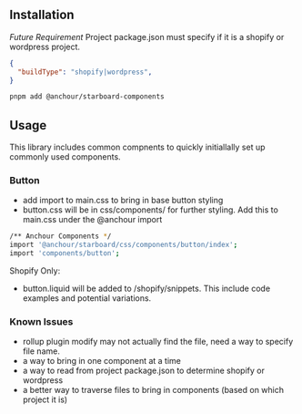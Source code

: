 ## Installation

*Future Requirement* Project package.json must specify if it is a shopify or wordpress project.
```json
{
  "buildType": "shopify|wordpress",
}
```

```bash
pnpm add @anchour/starboard-components
```

## Usage

This library includes common compnents to quickly initiallally set up commonly used components.

### Button
* add import to main.css to bring in base button styling
* button.css will be in css/components/ for further styling. Add this to main.css under the @anchour import
```bash
/** Anchour Components */
import '@anchour/starboard/css/components/button/index';
import 'components/button';
```

Shopify Only:
* button.liquid will be added to /shopify/snippets. This include code examples and potential variations.


### Known Issues
* rollup plugin modify may not actually find the file, need a way to specify file name.
* a way to bring in one component at a time
* a way to read from project package.json to determine shopify or wordpress
* a better way to traverse files to bring in components (based on which project it is)